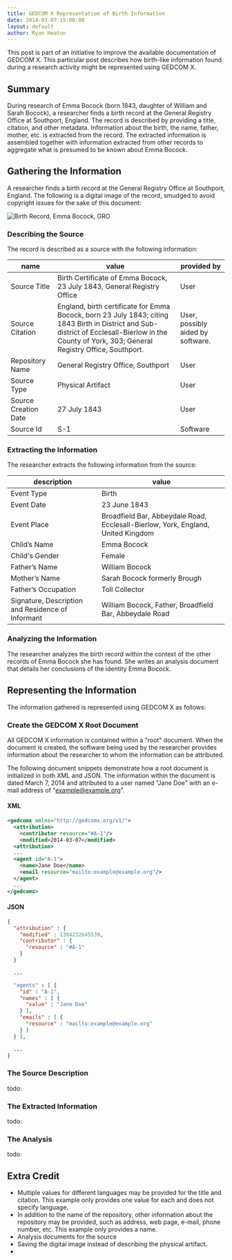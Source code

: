 ```yaml
---
title: GEDCOM X Representation of Birth Information
date: 2014-03-07 15:00:00
layout: default
author: Ryan Heaton
---
```


This post is part of an initiative to improve the available documentation of GEDCOM X. This particular post describes how birth-like information found during a research activity might be represented using GEDCOM X.

## Summary

During research of Emma Bocock (born 1843, daughter of William and Sarah Bocock), a researcher finds a birth record at the General Registry Office at Southport, England. The record is described by providing a title, citation, and other metadata. Information about the birth, the name, father, mother, etc. is extracted from the record. The extracted information is assembled together with information extracted from other records to aggregate what is presumed to be known about Emma Bocock.

## Gathering the Information

A researcher finds a birth record at the General Registry Office at Southport, England. The following is a digital image of the record, smudged to avoid copyright issues for the sake of this document:

![Birth Record, Emma Bocock, GRO](http://familysearch.github.io/gedcomx/img/gro-birth-record-emma-bocock.png)

### Describing the Source

The record is described as a source with the following information:

name|value|provided by
----|-----|-----
Source Title|Birth Certificate of Emma Bocock, 23 July 1843, General Registry Office|User
Source Citation|England, birth certificate for Emma Bocock, born 23 July 1843; citing 1843 Birth in District and Sub-district of Ecclesall-Bierlow in the County of York, 303; General Registry Office, Southport.|User, possibly aided by software.
Repository Name|General Registry Office, Southport|User
Source Type|Physical Artifact|User
Source Creation Date|27 July 1843|User
Source Id|S-1|Software

### Extracting the Information

The researcher extracts the following information from the source:

description|value
-----------|-----
Event Type|Birth
Event Date|23 June 1843
Event Place|Broadfield Bar, Abbeydale Road, Ecclesall-Bierlow, York, England, United Kingdom
Child’s Name|Emma Bocock
Child's Gender|Female
Father’s Name|William Bocock
Mother’s Name|Sarah Bocock formerly Brough
Father’s Occupation|Toll Collector
Signature, Description and Residence of Informant|William Bocock, Father, Broadfield Bar, Abbeydale Road

### Analyzing the Information

The researcher analyzes the birth record within the context of the other records of Emma Bocock she has found. She writes an analysis document that details her conclusions of the identity Emma Bocock.

## Representing the Information

The information gathered is represented using GEDCOM X as follows:

### Create the GEDCOM X Root Document

All GEDCOM X information is contained within a "root" document. When the document is created, the software being used by the researcher provides information about the researcher to whom the information can be attributed.

The following document snippets demonstrate how a root document is initialized in both XML and JSON. The information within the document is dated March 7, 2014 and attributed to a user named "Jane Doe" with an e-mail address of "example@example.org".

#### XML

```xml
<gedcomx xmlns="http://gedcomx.org/v1/">
  <attribution>
    <contributor resource="#A-1"/>
    <modified>2014-03-07</modified>
  <attribution>
  ...
  <agent id="A-1">
    <name>Jane Doe</name>
    <email resource="mailto:example@example.org"/>
  </agent>
  ...
</gedcomx>
```

#### JSON

```json
{
  "attribution" : {
    "modified" : 1394232645539,
    "contributor" : {
      "resource" : "#A-1"
    }
  }

  ...

  "agents" : [ {
    "id" : "A-1",
    "names" : [ {
      "value" : "Jane Doe"
    } ],
    "emails" : [ {
      "resource" : "mailto:example@example.org"
    } ]
  } ],

  ...
}
```

### The Source Description

todo:

### The Extracted Information

todo:

### The Analysis

todo:


## Extra Credit

* Multiple values for different languages may be provided for the title and citation. This example only provides one value for each and does not specify language.
* In addition to the name of the repository, other information about the repository may be provided, such as address, web page, e-mail, phone number, etc. This example only provides a name.
* Analysis documents for the source
* Saving the digital image instead of describing the physical artifact.
* 
